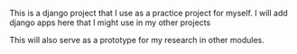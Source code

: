 This is a django project that I use as a practice project for myself. 
I will add django apps here that I might use in my other projects

This will also serve as a prototype for my research in other modules.
